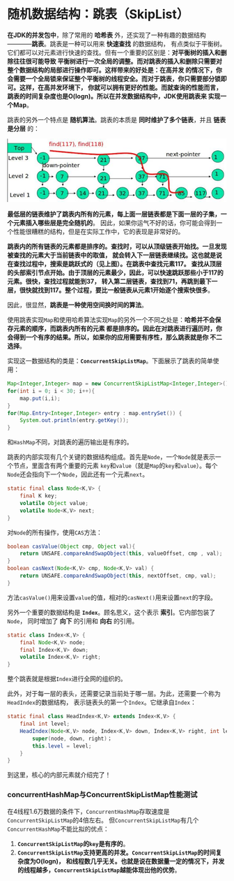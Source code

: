 随机数据结构：跳表（SkipList）
==============================================================
**在JDK的并发包中**，除了常用的 **哈希表** 外，还实现了一种有趣的数据结构————**跳表**。跳表是一种可以用来 **快速查找** 的数据结构，
有点类似于平衡树。它们都可以对元素进行快速的查找。但有一个重要的区别是：**对平衡树的插入和删除往往很可能导致
平衡树进行一次全局的调整。而对跳表的插入和删除只需要对整个数据结构的局部进行操作即可。这样带来的好处是：在高并发
的情况下，你会需要一个全局锁来保证整个平衡树的线程安全。而对于跳表，你只需要部分锁即可。这样，在高并发环境下，
你就可以拥有更好的性能。而就查询的性能而言，跳表的时间复杂度也是O(logn)。所以在并发数据结构中，JDK使用跳表来
实现一个Map**。

跳表的另外一个特点是 **随机算法**。跳表的本质是 **同时维护了多个链表**，并且 **链表是分层** 的：

![跳表](img/跳表1.jpeg)

**最低层的链表维护了跳表内所有的元素，每上面一层链表都是下面一层的子集，一个元素插入哪些层是完全随机的**。
因此，如果你运气不好的话，你可能会得到一个性能很糟糕的结构，但是在实际工作中，它的表现是非常好的。

**跳表内的所有链表的元素都是排序的。查找时，可以从顶级链表开始找。一旦发现被查找的元素大于当前链表中的取值，
就会转入下一层链表继续找。这也就是说在查找过程中，搜索是跳跃式的（见上图）。在跳表中查找元素117。
查找从顶层的头部索引节点开始。由于顶层的元素最少，因此，可以快速跳跃那些小于117的元素。很快，查找过程就能到37，
转入第二层链表，查找到71，再跳到最下一层，很快就找到117。整个过程，要比一般链表从元素1开始逐个搜索快很多**。

因此，很显然，**跳表是一种使用空间换时间的算法**。

使用跳表实现`Map`和使用哈希算法实现`Map`的另外一个不同之处是：**哈希并不会保存元素的顺序，而跳表内所有的元素
都是排序的。因此在对跳表进行遍历时，你会得到一个有序的结果。所以，如果你的应用需要有序性，那么跳表就是你
不二选择**。

实现这一数据结构的类是：**`ConcurrentSkipListMap`**。下面展示了跳表的简单使用：
```java
Map<Integer,Integer> map = new ConcurrentSkipListMap<Integer,Integer>();
for(int i = 0; i < 30; i++){
    map.put(i,i);
}
for(Map.Entry<Integer,Integer> entry : map.entrySet()) {
    System.out.println(entry.getKey());
}
```
和`HashMap`不同，对跳表的遍历输出是有序的。

跳表的内部实现有几个关键的数据结构组成。首先是`Node`，一个`Node`就是表示一个节点，里面含有两个重要的元素
`key`和`value`（就是`Map`的`key`和`value`）。每个`Node`还会指向下一个`Node`，因此还有一个元素`next`。
```java
static final class Node<K,V> {
    final K key;
    volatile Object value;
    volatile Node<K,V> next;
}
```
对`Node`的所有操作，使用`CAS`方法：
```java
boolean casValue(Object cmp, Object val){
    return UNSAFE.compareAndSwapObject(this, valueOffset, cmp , val);
}
boolean casNext(Node<K,V> cmp, Node<K,V> val) {
    return UNSAFE.compareAndSwapObject(this, nextOffset, cmp, val);
}
```
方法`casValue()`用来设置`value`的值，相对的`casNext()`用来设置`next`的字段。

另外一个重要的数据结构是  **`Index`**。顾名思义，这个表示 **索引**。它内部包装了`Node`，
同时增加了 **向下** 的引用和 **向右** 的引用。
```java
static class Index<K,V> {
    final Node<K,V> node;
    final Index<K,V> down;
    volatile Index<K,V> right;
}
```
整个跳表就是根据`Index`进行全网的组织的。

此外，对于每一层的表头，还需要记录当前处于哪一层。为此，还需要一个称为`HeadIndex`的数据结构，
表示链表头的第一个`Index`。它继承自`Index`：
```java
static final class HeadIndex<K,V> extends Index<K,V> {
    final int level;
    HeadIndex(Node<K,V> node, Index<K,V> down, Index<K,V> right, int level) {
        super(node, down, right)；
        this.level = level;
    }
}
```
到这里，核心的内部元素就介绍完了！

### concurrentHashMap与ConcurrentSkipListMap性能测试
在4线程1.6万数据的条件下，`ConcurrentHashMap`存取速度是`ConcurrentSkipListMap`的4倍左右。
但`ConcurrentSkipListMap`有几个`ConcurrentHashMap`不能比拟的优点：
1. **`ConcurrentSkipListMap`的`key`是有序的**。
2. **`ConcurrentSkipListMap`支持更高的并发。`ConcurrentSkipListMap`的时间复杂度为O(logn)，
和线程数几乎无关。也就是说在数据量一定的情况下，并发的线程越多，`ConcurrentSkipListMap`越能体现出他的优势**。
